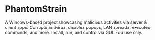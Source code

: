 # PhantomStrain
A Windows-based project showcasing malicious activities via server &amp; client apps. Corrupts antivirus, disables popups, LAN spreads, executes commands, and more. Install, run, and control via GUI. Edu use only.
